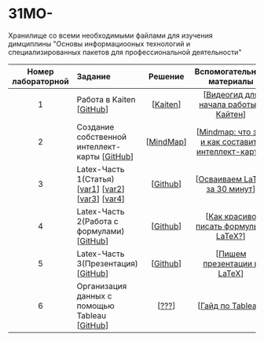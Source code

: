 # 31MO-
Хранилище со всеми необходимыми файлами для изучения димциплины "Основы информациооных технологий и специализированных пакетов для профессиональной деятельности"


| Номер лабораторной | Задание | Решение | Вспомогательные материалы
|:------:|:----------|:----------:|:----------:|
| 1 |  Работа в Kaiten [[GitHub](./conditions/zadanie1)] | [[Kaiten](./solutions/solution1.jpeg)] | [[Видеогид для начала работы в Кайтен](https://kaiten.ru/blog/video-guide/)]
| 2 |  Создание собственной интеллект-карты [[GitHub](./conditions/zadanie2)] | [[MindMap](https://xmind.ai/share/EsZHBrzK?xid=SenDSA9X)] | [[Mindmap: что это и как составить интеллект-карту](https://roistat.com/rublog/mindmap/)]
| 3 |  Latex-Часть 1(Статья) [[var1](./conditions/variant-1.pdf)] [[var2](./conditions/variant-2.pdf)] [[var3](./conditions/variant-3.pdf)] [[var4](./conditions/variant-4.pdf)] | [[Github](./solutions/solution2)] | [[Осваиваем LaTeX за 30 минут](https://habr.com/ru/companies/ruvds/articles/574352/)]
| 4 |  Latex-Часть 2(Работа с формулами)  [[GitHub](./conditions/zadanie4)] | [[Github](./solutions/solution3)] | [[Как красиво писать формулы c LaTeX?](https://habr.com/ru/articles/723564/)]
| 5 |  Latex-Часть 3(Презентация) [[GitHub](./conditions/zadanie5)] | [[Github](./solutions/solution4)] | [[Пишем презентации в LaTeX](https://habr.com/ru/articles/471352/)]
| 6 |  Организация данных с помощью Tableau [[GitHub](./conditions/zadanie6)] | [[???](./solutions/solution5)] | [[Гайд по Tableau](https://habr.com/ru/articles/428159/)]
